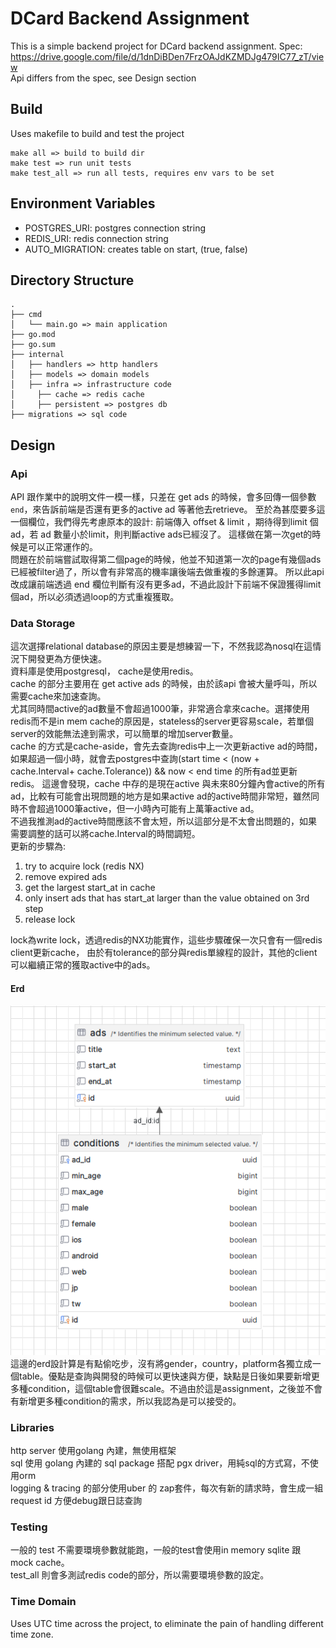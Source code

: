 # DCard Backend Assignment

This is a simple backend project for DCard backend assignment.
Spec: https://drive.google.com/file/d/1dnDiBDen7FrzOAJdKZMDJg479IC77_zT/view  
Api differs from the spec, see Design section



## Build
Uses makefile to build and test the project
```
make all => build to build dir
make test => run unit tests
make test_all => run all tests, requires env vars to be set
```

## Environment Variables
- POSTGRES_URI: postgres connection string
- REDIS_URI: redis connection string
- AUTO_MIGRATION: creates table on start, (true, false)


## Directory Structure
```
.
├── cmd
│   └── main.go => main application
├── go.mod
├── go.sum
├── internal
│   ├── handlers => http handlers
│   ├── models => domain models
│   ├── infra => infrastructure code
│     ├── cache => redis cache
│     ├── persistent => postgres db
├── migrations => sql code
```

## Design
### Api
API 跟作業中的說明文件一模一樣，只差在 get ads 的時候，會多回傳一個參數 `end`，來告訴前端是否還有更多的active ad 等著他去retrieve。
至於為甚麼要多這一個欄位，我們得先考慮原本的設計:
前端傳入 offset & limit ，期待得到limit 個ad，若 ad 數量小於limit，則判斷active ads已經沒了。
這樣做在第一次get的時候是可以正常運作的。  
問題在於前端嘗試取得第二個page的時候，他並不知道第一次的page有幾個ads已經被filter過了，所以會有非常高的機率讓後端去做重複的多餘運算。
所以此api改成讓前端透過 end 欄位判斷有沒有更多ad，不過此設計下前端不保證獲得limit個ad，所以必須透過loop的方式重複獲取。

### Data Storage
這次選擇relational database的原因主要是想練習一下，不然我認為nosql在這情況下開發更為方便快速。  
資料庫是使用postgresql， cache是使用redis。  
cache 的部分主要用在 get active ads 的時候，由於該api 會被大量呼叫，所以需要cache來加速查詢。  
尤其同時間active的ad數量不會超過1000筆，非常適合拿來cache。選擇使用redis而不是in mem cache的原因是，stateless的server更容易scale，若單個server的效能無法達到需求，可以簡單的增加server數量。   
cache 的方式是cache-aside，會先去查詢redis中上一次更新active ad的時間，如果超過一個小時，就會去postgres中查詢(start time < (now + cache.Interval+ cache.Tolerance)) && now < end time 的所有ad並更新redis。
這邊會發現，cache 中存的是現在active 與未來80分鐘內會active的所有 ad，比較有可能會出現問題的地方是如果active ad的active時間非常短，雖然同時不會超過1000筆active，但一小時內可能有上萬筆active ad。  
不過我推測ad的active時間應該不會太短，所以這部分是不太會出問題的，如果需要調整的話可以將cache.Interval的時間調短。  
更新的步驟為:
1. try to acquire lock (redis NX)
2. remove expired ads
3. get the largest start_at in cache
4. only insert ads that has start_at larger than the value obtained on 3rd step
5. release lock  

lock為write lock，透過redis的NX功能實作，這些步驟確保一次只會有一個redis client更新cache，
由於有tolerance的部分與redis單線程的設計，其他的client可以繼續正常的獲取active中的ads。
#### Erd

![erd](https://raw.githubusercontent.com/SpeedReach/dcard-ad-service/main/assets/erd.png)  
這邊的erd設計算是有點偷吃步，沒有將gender，country，platform各獨立成一個table。優點是查詢與開發的時候可以更快速與方便，缺點是日後如果要新增更多種condition，這個table會很難scale。不過由於這是assignment，之後並不會有新增更多種condition的需求，所以我認為是可以接受的。

### Libraries
http server 使用golang 內建，無使用框架  
sql 使用 golang 內建的 sql package 搭配 pgx driver，用純sql的方式寫，不使用orm  
logging & tracing 的部分使用uber 的 zap套件，每次有新的請求時，會生成一組request id 方便debug跟日誌查詢

### Testing
一般的 test 不需要環境參數就能跑，一般的test會使用in memory sqlite 跟 mock cache。  
test_all 則會多測試redis code的部分，所以需要環境參數的設定。

### Time Domain
Uses UTC time across the project, to eliminate the pain of handling different time zone.
